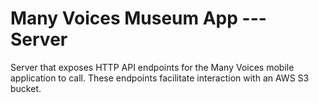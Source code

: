 # Many Voices Museum App --- Server

Server that exposes HTTP API endpoints for the Many Voices mobile application to call. These endpoints facilitate interaction with an AWS S3 bucket.
